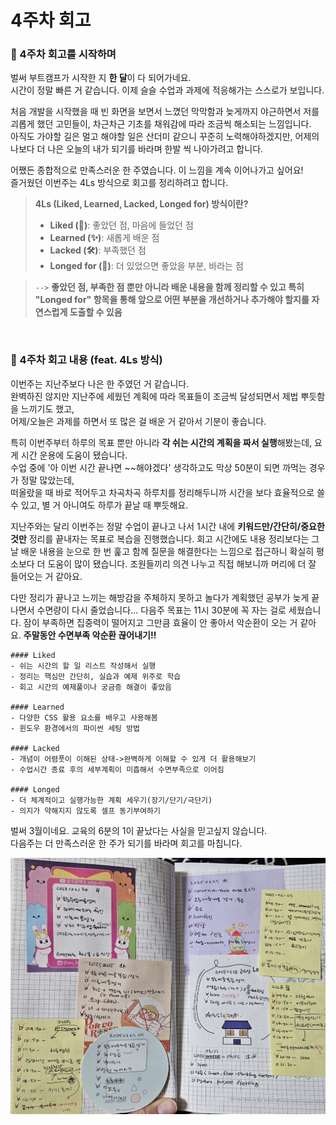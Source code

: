 # 4주차 회고

### 🔹 4주차 회고를 시작하며

벌써 부트캠프가 시작한 지 **한 달**이 다 되어가네요.  
시간이 정말 빠른 거 같습니다. 이제 슬슬 수업과 과제에 적응해가는 스스로가 보입니다.

처음 개발을 시작했을 때 빈 화면을 보면서 느꼈던 막막함과 늦게까지 야근하면서 저를 괴롭게 했던 고민들이, 차근차근 기초를 채워감에 따라 조금씩 해소되는 느낌입니다.  
아직도 가야할 길은 멀고 해야할 일은 산더미 같으니 꾸준히 노력해야하겠지만, 어제의 나보다 더 나은 오늘의 내가 되기를 바라며 한발 씩 나아가려고 합니다.

어쨌든 종합적으로 만족스러운 한 주였습니다. 이 느낌을 계속 이어나가고 싶어요!  
즐거웠던 이번주는 4Ls 방식으로 회고를 정리하려고 합니다.

> **4Ls (Liked, Learned, Lacked, Longed for) 방식이란?**
>
> - **Liked (🌟)**: 좋았던 점, 마음에 들었던 점
> - **Learned (✨)**: 새롭게 배운 점
> - **Lacked (🛠️)**: 부족했던 점
> - **Longed for (💭)**: 더 있었으면 좋았을 부분, 바라는 점

> `-->` **좋았던 점, 부족한 점 뿐만 아니라 배운 내용을 함께 정리할 수 있고 특히 "Longed for" 항목을 통해 앞으로 어떤 부분을 개선하거나 추가해야 할지를 자연스럽게 도출할 수 있음**

<br />

### 🔹 4주차 회고 내용 (feat. 4Ls 방식)

이번주는 지난주보다 나은 한 주였던 거 같습니다.  
완벽하진 않지만 지난주에 세웠던 계획에 따라 목표들이 조금씩 달성되면서 제법 뿌듯함을 느끼기도 했고,  
어제/오늘은 과제를 하면서 또 많은 걸 배운 거 같아서 기분이 좋습니다.

특히 이번주부터 하루의 목표 뿐만 아니라 **각 쉬는 시간의 계획을 짜서 실행**해봤는데, 요게 시간 운용에 도움이 됐습니다.  
수업 중에 '아 이번 시간 끝나면 ~~해야겠다' 생각하고도 막상 50분이 되면 까먹는 경우가 정말 많았는데,  
떠올랐을 때 바로 적어두고 차곡차곡 하루치를 정리해두니까 시간을 보다 효율적으로 쓸 수 있고, 별 거 아니여도 하루가 끝날 때 뿌듯해요.

지난주와는 달리 이번주는 정말 수업이 끝나고 나서 1시간 내에 **키워드만/간단히/중요한 것만** 정리를 끝내자는 목표로 복습을 진행했습니다. 회고 시간에도 내용 정리보다는 그 날 배운 내용을 눈으로 한 번 훑고 함께 질문을 해결한다는 느낌으로 접근하니 확실히 평소보다 더 도움이 많이 됐습니다. 조원들끼리 의견 나누고 직접 해보니까 머리에 더 잘 들어오는 거 같아요.

다만 정리가 끝나고 느끼는 해방감을 주체하지 못하고 놀다가 계획했던 공부가 늦게 끝나면서 수면량이 다시 줄었습니다... 다음주 목표는 11시 30분에 꼭 자는 걸로 세웠습니다. 잠이 부족하면 집중력이 떨어지고 그만큼 효율이 안 좋아서 악순환이 오는 거 같아요. **주말동안 수면부족 악순환 끊어내기!!**

```
#### Liked
- 쉬는 시간의 할 일 리스트 작성해서 실행
- 정리는 핵심만 간단히, 실습과 예제 위주로 학습
- 회고 시간의 예제풀이나 궁금증 해결이 좋았음

#### Learned
- 다양한 CSS 활용 요소를 배우고 사용해봄
- 윈도우 환경에서의 파이썬 세팅 방법

#### Lacked
- 개념이 어렴풋이 이해된 상태->완벽하게 이해할 수 있게 더 활용해보기
- 수업시간 종료 후의 세부계획이 미흡해서 수면부족으로 이어짐

#### Longed
- 더 체계적이고 실행가능한 계획 세우기(장기/단기/극단기)
- 의지가 약해지지 않도록 셀프 동기부여하기
```

벌써 3월이네요. 교육의 6분의 1이 끝났다는 사실을 믿고싶지 않습니다.  
다음주는 더 만족스러운 한 주가 되기를 바라며 회고를 마칩니다.

![Todo List 사진](../assets/images/0224-0302.jpg "4주차 체크리스트")
